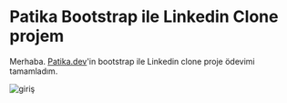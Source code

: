 # Patika Bootstrap ile Linkedin Clone projem

Merhaba. [Patika.dev](https://www.patika.dev/tr)'in bootstrap ile Linkedin clone proje ödevimi tamamladım.

<img src="img/Linkedin_clone.PNG" alt="giriş">
